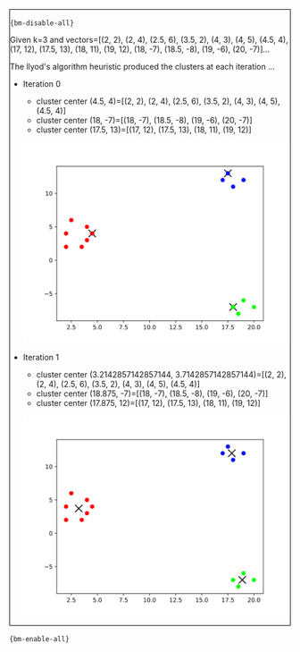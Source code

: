<div style="border:1px solid black;">

`{bm-disable-all}`

Given k=3 and vectors=[(2, 2), (2, 4), (2.5, 6), (3.5, 2), (4, 3), (4, 5), (4.5, 4), (17, 12), (17.5, 13), (18, 11), (19, 12), (18, -7), (18.5, -8), (19, -6), (20, -7)]...

The llyod's algorithm heuristic produced the clusters at each iteration ...

 * Iteration 0

    * cluster center (4.5, 4)=[(2, 2), (2, 4), (2.5, 6), (3.5, 2), (4, 3), (4, 5), (4.5, 4)]
    * cluster center (18, -7)=[(18, -7), (18.5, -8), (19, -6), (20, -7)]
    * cluster center (17.5, 13)=[(17, 12), (17.5, 13), (18, 11), (19, 12)]

   ![k-means 2D plot](ch8_8d6d905464fb52c831011c3e182b14c8_plot0.svg)

 * Iteration 1

    * cluster center (3.2142857142857144, 3.7142857142857144)=[(2, 2), (2, 4), (2.5, 6), (3.5, 2), (4, 3), (4, 5), (4.5, 4)]
    * cluster center (18.875, -7)=[(18, -7), (18.5, -8), (19, -6), (20, -7)]
    * cluster center (17.875, 12)=[(17, 12), (17.5, 13), (18, 11), (19, 12)]

   ![k-means 2D plot](ch8_8d6d905464fb52c831011c3e182b14c8_plot1.svg)

</div>

`{bm-enable-all}`

